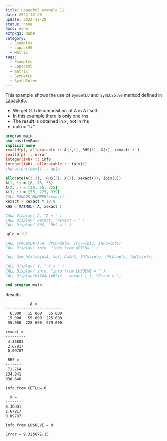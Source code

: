 ```yaml
---
title: Lapack95 example 11
date: 2022-12-20
update: 2022-12-20
status: none
docs: none
extpkgs: none
category:
  - Examples
  - Lapack95
  - Matrix
tags:
  - Examples
  - Lapack95
  - matrix
  - SymGetLU
  - SymLUSolve
---
```


This example shows the use of `SymGetLU` and `SymLUSolve` method defined in Lapack95.

- We get LU decomposition of A in A itself.
- In this example there is only one rhs
- The result is obtained in x, not in rhs
- uplo = "U"

```fortran
program main
use easifemBase
implicit none
real(dfp), allocatable :: A(:,:), RHS(:), X(:), xexact( : )
real(dfp) :: error
integer(i4b) :: info
integer(i4b), allocatable :: ipiv(:)
character(len=1) :: uplo

allocate(A(3,3),  RHS(3), X(3), xexact(3), ipiv(3))
A(1, :) = [6, 15, 55]
A(2, :) = [15, 55, 225]
A(3, :) = [55, 225, 979]
CALL RANDOM_NUMBER(xexact)
xexact = xexact * 10.0
RHS = MATMUL( A, xexact )

CALL Display( A, "A = " )
CALL Display( xexact, "xexact = " )
CALL Display( RHS, "RHS = " )

uplo = "U"

CALL SymGetLU(A=A, UPLO=uplo, IPIV=ipiv, INFO=info)
CALL Display( info, "info from GETLU= " )

CALL SymLUSolve(A=A, X=X, B=RHS, IPIV=ipiv, UPLO=uplo, INFO=info)

CALL Display( X, " X = " )
CALL Display( info, "info from LUSOLVE = " )
CALL Display(MAXVAL(ABS(X - xexact ) ), "Error = ")

end program main
```

Results

```txt
           A =
-------------------------
  6.000   15.000   55.000
 15.000   55.000  225.000
 55.000  225.000  979.000

xexact =
---------
 4.36801
 2.67817
 0.09787

 RHS =
-------
 71.764
234.841
938.646

info from GETLU= 0

  X =
-------
4.36801
2.67817
0.09787

info from LUSOLVE = 0

Error = 9.32587E-15
```
